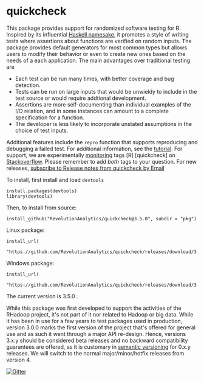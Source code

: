 

quickcheck
==========


This package provides support for randomized  software testing for R. Inspired by its influential [Haskell namesake](http://www.eecs.northwestern.edu/~robby/courses/395-495-2009-fall/quick.pdf), it promotes a style of writing tests where assertions about functions are verified on random inputs. The package provides default generators for most common types but allows users to modify their behavior or even to create new ones based on the needs of a each application. The main advantages over traditional testing are

 * Each test can be run many times, with better coverage and bug detection.
 * Tests can be run on large inputs that would be unwieldy to include in the test source or would require addtional development.
 * Assertions are more self-documenting than individual examples of the I/O relation, and in some instances can amount to a complete specification for a function.
 * The developer is less likely to incorporate unstated assumptions in the choice of test inputs.

Additional features include the `repro` function that supports reproducing and debugging a failed test. For additional information, see the [tutorial](docs/tutorial.md). For support, we are experimentally [monitoring](http://stackoverflow.com/questions/tagged/r+quickcheck) tags [R] [quickcheck] on [Stackoverflow](http://stackoverflow.com). Please remember to add *both* tags to your question. For new releases, <a href="https://feedburner.google.com/fb/a/mailverify?uri=ReleaseNotesFromQuickcheck&amp;loc=en_US">subscribe to Release notes from quickcheck by Email</a>

To install, first install and load `devtools`

```
install.packages(devtools)
library(devtools)
```



Then, to install from source:

```
install_github("RevolutionAnalytics/quickcheck@3.5.0", subdir = "pkg")
```

Linux package:

```
install_url(
  "https://github.com/RevolutionAnalytics/quickcheck/releases/download/3.5.0/quickcheck_3.5.0.tar.gz")
```

Windows package:

```
install_url(
  "https://github.com/RevolutionAnalytics/quickcheck/releases/download/3.5.0/quickcheck_3.5.0.zip")
```

The current version is 3.5.0 .

While this package was first developed to support the activities of the RHadoop project, it's not part of it nor related to Hadoop or big data. While it has been in use for a few years to test packages used in production, version 3.0.0 marks the first version of the project that's offered for general use and as such it went through a major API re-design. Hence, versions 3.x.y should be considered beta  releases and no backward compatibility guarantees are offered, as it is customary in [semantic versioning](http://semver.org) for 0.x.y releases. We will switch to the normal major/minor/hotfix releases from version 4.

[![Gitter](https://badges.gitter.im/Join%20Chat.svg)](https://gitter.im/RevolutionAnalytics/quickcheck?utm_source=badge&utm_medium=badge&utm_campaign=pr-badge&utm_content=body_badge)
